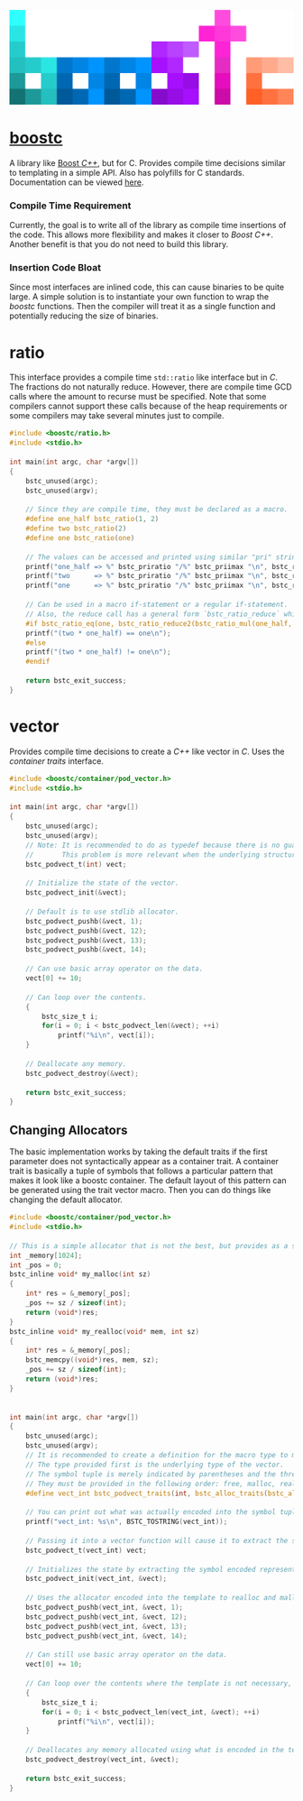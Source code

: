 ![boostc icon](images/boostc-icon.png)

# [boostc](https://tkellehe.github.io/boostc/)
A library like [Boost _C++_](https://github.com/boostorg), but for C.
Provides compile time decisions similar to templating in a simple API.
Also has polyfills for C standards. Documentation can be viewed [here](https://tkellehe.github.io/boostc/docs/).

### Compile Time Requirement
Currently, the goal is to write all of the library as compile time insertions of the code.
This allows more flexibility and makes it closer to _Boost C++_.
Another benefit is that you do not need to build this library.

### Insertion Code Bloat
Since most interfaces are inlined code, this can cause binaries to be quite large.
A simple solution is to instantiate your own function to wrap the _boostc_ functions.
Then the compiler will treat it as a single function and potentially reducing the size of binaries.

# ratio

This interface provides a compile time `std::ratio` like interface but in _C_.
The fractions do not naturally reduce.
However, there are compile time GCD calls where the amount to recurse must be specified.
Note that some compilers cannot support these calls because of the heap requirements or some compilers may take several minutes just to compile.

```c
#include <boostc/ratio.h>
#include <stdio.h>

int main(int argc, char *argv[])
{
    bstc_unused(argc);
    bstc_unused(argv);
    
    // Since they are compile time, they must be declared as a macro.
    #define one_half bstc_ratio(1, 2)
    #define two bstc_ratio(2)
    #define one bstc_ratio(one)

    // The values can be accessed and printed using similar "pri" string macros.
    printf("one_half => %" bstc_priratio "/%" bstc_priimax "\n", bstc_ratio_num(one_half), bstc_ratio_den(one_half));
    printf("two      => %" bstc_priratio "/%" bstc_priimax "\n", bstc_ratio_num(two), bstc_ratio_den(two));
    printf("one      => %" bstc_priratio "/%" bstc_priimax "\n", bstc_ratio_num(one), bstc_ratio_den(one));
    
    // Can be used in a macro if-statement or a regular if-statement.
    // Also, the reduce call has a general form `bstc_ratio_reduce` which uses way more steps than what is needed here.
    #if bstc_ratio_eq(one, bstc_ratio_reduce2(bstc_ratio_mul(one_half, two)))
    printf("(two * one_half) == one\n");
    #else
    printf("(two * one_half) != one\n");
    #endif

    return bstc_exit_success;
}
```

# vector

Provides compile time decisions to create a _C++_ like vector in _C_. Uses the _container traits_ interface.

```c
#include <boostc/container/pod_vector.h>
#include <stdio.h>

int main(int argc, char *argv[])
{
    bstc_unused(argc);
    bstc_unused(argv);
    // Note: It is recommended to do as typedef because there is no guarantee that the types will be the same.
    //       This problem is more relevant when the underlying structure is a more complex data structure.
    bstc_podvect_t(int) vect;
    
    // Initialize the state of the vector.
    bstc_podvect_init(&vect);
    
    // Default is to use stdlib allocator.
    bstc_podvect_pushb(&vect, 1);
    bstc_podvect_pushb(&vect, 12);
    bstc_podvect_pushb(&vect, 13);
    bstc_podvect_pushb(&vect, 14);
    
    // Can use basic array operator on the data.
    vect[0] += 10;
    
    // Can loop over the contents.
    {
        bstc_size_t i;
        for(i = 0; i < bstc_podvect_len(&vect); ++i)
            printf("%i\n", vect[i]);
    }
    
    // Deallocate any memory.
    bstc_podvect_destroy(&vect);
    
    return bstc_exit_success;
}
```

## Changing Allocators

The basic implementation works by taking the default traits if the first parameter does not syntactically appear as a container trait.
A container trait is basically a tuple of symbols that follows a particular pattern that makes it look like a boostc container.
The default layout of this pattern can be generated using the trait vector macro.
Then you can do things like changing the default allocator.

```c
#include <boostc/container/pod_vector.h>
#include <stdio.h>

// This is a simple allocator that is not the best, but provides as a simple example.
int _memory[1024];
int _pos = 0;
bstc_inline void* my_malloc(int sz)
{
    int* res = &_memory[_pos];
    _pos += sz / sizeof(int);
    return (void*)res;
}
bstc_inline void* my_realloc(void* mem, int sz)
{
    int* res = &_memory[_pos];
    bstc_memcpy((void*)res, mem, sz);
    _pos += sz / sizeof(int);
    return (void*)res;
}


int main(int argc, char *argv[])
{
    bstc_unused(argc);
    bstc_unused(argv);
    // It is recommended to create a definition for the macro type to make it more readable.
    // The type provided first is the underlying type of the vector.
    // The symbol tuple is merely indicated by parentheses and the three symbols provided.
    // They must be provided in the following order: free, malloc, realloc.
    #define vect_int bstc_podvect_traits(int, bstc_alloc_traits(bstc_alloc_nofree, my_malloc, my_realloc))

    // You can print out what was actually encoded into the symbol tuple:
    printf("vect_int: %s\n", BSTC_TOSTRING(vect_int));

    // Passing it into a vector function will cause it to extract the symbol representing the type.
    bstc_podvect_t(vect_int) vect;
    
    // Initializes the state by extracting the symbol encoded representing the init function.
    bstc_podvect_init(vect_int, &vect);
    
    // Uses the allocator encoded into the template to realloc and malloc the memory.
    bstc_podvect_pushb(vect_int, &vect, 1);
    bstc_podvect_pushb(vect_int, &vect, 12);
    bstc_podvect_pushb(vect_int, &vect, 13);
    bstc_podvect_pushb(vect_int, &vect, 14);
    
    // Can still use basic array operator on the data.
    vect[0] += 10;
    
    // Can loop over the contents where the template is not necessary, but recommended for consistency.
    {
        bstc_size_t i;
        for(i = 0; i < bstc_podvect_len(vect_int, &vect); ++i)
            printf("%i\n", vect[i]);
    }
    
    // Deallocates any memory allocated using what is encoded in the template.
    bstc_podvect_destroy(vect_int, &vect);
    
    return bstc_exit_success;
}
```
